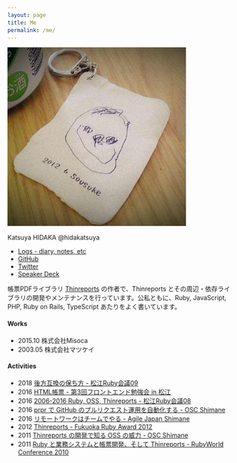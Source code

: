 ```yaml
---
layout: page
title: Me
permalink: /me/
---
```


![](/images/profile.jpeg)

Katsuya HIDAKA @hidakatsuya

- [Logs - diary, notes, etc](/)
- [GitHub](https://github.com/hidakatsuya)
- [Twitter](https://twitter.com/hidakatsuya)
- [Speaker Deck](https://speakerdeck.com/hidakatsuya)

帳票PDFライブラリ [Thinreports](https://github.com/thinreports) の作者で、Thinreports とその周辺・依存ライブラリの開発やメンテナンスを行っています。公私ともに、Ruby, JavaScript, PHP, Ruby on Rails, TypeScript あたりをよく書いています。

#### Works

- 2015.10 株式会社Misoca
- 2003.05 株式会社マツケイ

#### Activities

- 2018 [後方互換の保ち方 - 松江Ruby会議09](https://speakerdeck.com/hidakatsuya/how-to-maintain-compatibility)
- 2016 [HTML帳票 - 第3回フロントエンド勉強会 in 松江](https://speakerdeck.com/hidakatsuya/frontend-study-group-in-sannin-3rd)
- 2016 [2006-2016 Ruby, OSS, Thinreports - 松江Ruby会議08](https://speakerdeck.com/hidakatsuya/matsue-rubykaigi08-lt)
- 2016 [prpr で GitHub のプルリクエスト運用を自動化する - OSC Shimane](https://speakerdeck.com/hidakatsuya/introduction-of-prpr)
- 2016 [リモートワークはチームでやる - Agile Japan Shimane](https://speakerdeck.com/hidakatsuya/agilejapan2016-shimane-session2-2)
- 2012 [Thinreports - Fukuoka Ruby Award 2012](https://www.slideshare.net/thinreports/fukuoka-ruby-award-2012)
- 2011 [Thinreports の開発で知る OSS の威力 - OSC Shimane](https://www.slideshare.net/thinreports/thinreports-osc2011shimane)
- 2011 [Ruby と業務システムと帳票開発、そして Thinreports - RubyWorld Conference 2010](https://www.slideshare.net/thinreports/rubythinreports-6798564)
